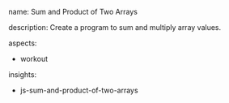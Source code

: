 name: Sum and Product of Two Arrays

description: Create a program to sum and multiply array  values.

aspects:
  - workout

insights:
  - js-sum-and-product-of-two-arrays
